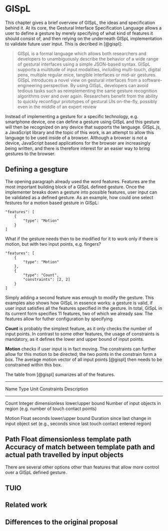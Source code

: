 # GISpL

This chapter gives a brief overview of GISpL, the ideas and specification behind it. At its core, the Gestural Interface Specification Language allows a user to define a gesture by merely specifying of what kind of features it should consist of, and then relying on the underneath GISpL implementation to validate future user input. This is decribed in [@gispl]:

>GISpL is a formal language which allows both researchers and developers to unambiguously describe the behavior of a wide range of gestural interfaces using a simple JSON-based syntax. GISpL supports a multitude of input modalities, including multi-touch, digital pens, multiple regular
mice, tangible interfaces or mid-air gestures. GISpL introduces a novel view on gestural interfaces from a software-engineering perspective. By using GISpL, developers can avoid tedious tasks such as reimplementing the same gesture recognition algorithms over and over again. Researchers benefit from the ability to quickly reconfigur prototypes of gestural UIs on-the-fly, possibly even in the middle of an expert review

Instead of implementing a gesture for a specific technology, e.g. smartphone device, one can define a gesture using GISpL and this gesture will then be recognized on any device that supports the language. GISpL.js, a JavaScript library and the topic of this work, is an attempt to allow this language to be used inside of a browser. Although a browser is not a device, JavaScript based applications for the browser are increasingly being written, and there is therefore interest for an easier way to bring gestures to the browser.

## Defining a gesgture

The opening paragraph already used the word features. Features are the most important building block of a GISpL defined gesture. Once the implementer breaks down a gesture into possible features, user input can be validated as a defined gesture. As an example, how could one select festures for a motion based gesture in GISpL:

```
"features": [
    {
        "type": "Motion"
    }
]
```

What if the gesture needs then to be modified for it to work only if there is motion, but with two input points, e.g. fingers?

```
"features": [
    {
        "type": "Motion"
    },
    {
        "type": "Count",
        "constraints": [2, 2] 
    }
]
```

Simply adding a second feature was enough to modify the gesture. This examples also shows how GISpL in essence works: a gesture is valid, if user input satisfies all the features specified in the gesture. In total, GISpL in its current form specifies 11 features, two of which we already saw. The features allow for futher configuration by specifying

**Count** is probably the simplest feature, as it only checks the number of input points. In contrast to some other features, the usage of constraints is mandatory, as it defines the lower and upper bound of input points.

**Motion** checks if user input is in fact moving. The constraints can further allow for this motion to be directed; the two points in the constrain form a box. The average motion vector of all input points [@gispl] then needs to be constrained within this box.

The table from [@gispl] sumarizes all of the features.

------------------------------------------------------------------------------------------------------------
Name        Type        Unit            Constraints         Description
----------- ----------- --------------- ------------------- ------------------------------------------------
Count       Integer     dimensionless   lower/upper bound   Number of input objects in region (e.g. number
                                                            of touch contact points)

Motion      Float       seconds         lower/upper bound   Duration since last change in input object set                                                                  (e.g., seconds since last touch contact entered
                                                            region)

Path        Float       dimensionless   template path       Accuracy of match between template path and
                                                            actual path travelled by input objects
-------------------------------------------------------------------------------------------------------------

There are several other options other than features that allow more control over a GISpL defined gesture.

## TUIO
## Related work
## Differences to the original proposal
